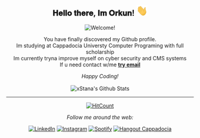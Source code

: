 <div align="center">
<h2> 𝐇𝐞𝐥𝐥𝐨 𝐭𝐡𝐞𝐫𝐞, 𝐈𝐦 𝐎𝐫𝐤𝐮𝐧! </> <img src="https://github.com/ABSphreak/ABSphreak/blob/master/gifs/Hi.gif" width="30px"></h2>
</div>

<div align="center" width="50">

<img src="https://media.discordapp.net/attachments/752884057494519858/799637437055631430/15-30-03-ezgif-3-014f6aa10578.gif" alt="Welcome!" width="300"/>

</div>

<div align="center">

You have finally discovered my Github profile. <br>
Im studying at Cappadocia Universty Computer Programing with full scholarship <br>
Im currently tryna improve myself on cyber security and CMS systems <br>
If u need contact w/me <a href="mailto:info@orkunonuk"><b>try email</b></a>

<i>Happy Coding!</i> 

</div>

<div align="center">

<img align="center" src="https://github-readme-stats.vercel.app/api?username=xstana&include_all_commits=true&count_private=true&show_icons=true&line_height=20&title_color=7A7ADB&icon_color=2234AE&text_color=D3D3D3&bg_color=0,000000,130F40" alt="xStana's Github Stats">

---
[![HitCount](http://hits.dwyl.com/ABSphreak/ABSphreak.svg)](http://hits.dwyl.com/ABSphreak/ABSphreak)

<i>Follow me around the web:</i><br>

  <!-- <a target="_blank" href="https://tr.linkedin.com/in/orkun-onuk-325a17220">🇱​🇮​🇳​🇰​🇪​🇩​🇮​🇳​</a> ●
  <a target="_blank" href="https://www.instagram.com/xstana_official/">🇮​🇳​🇸​🇹​🇦​🇬​🇷​🇦​🇲​</a> ●
<a target="_blank" href="https://orkunonuk.com/">ｗ​ｅ​ｂ​</a> ●
  <a target="_blank" href="https://open.spotify.com/playlist/0SM2qhu9L2TDiiCkzm5bNv?si=kNoR7TTdSVu-kVjWmfk1wA&utm_source=copy-link&dlbranch=1">🇸​🇵​🇴​🇹​🇮​🇫​🇾​</a>-->

<a href="https://tr.linkedin.com/in/orkun-onuk-325a17220" target="_blank"><img src="https://img.shields.io/badge/LinkedIn-%230077B5.svg?&style=flat-square&logo=linkedin&logoColor=white" alt="LinkedIn"></a>
<a href="https://www.instagram.com/xstana_design" target="_blank"><img src="https://img.shields.io/badge/Instagram-%23E4405F.svg?&style=flat-square&logo=instagram&logoColor=white" alt="Instagram"></a>
<a href="https://open.spotify.com/playlist/0SM2qhu9L2TDiiCkzm5bNv?si=kNoR7TTdSVu-kVjWmfk1wA&utm_source=copy-link&dlbranch=1" target="_blank"><img src="https://img.shields.io/badge/Spotify-%231ED760.svg?&style=flat-square&logo=spotify&logoColor=white" alt="Spotify"></a>
<a href="https://hangoutcappadocia.com" target="_blank" rel="ndofollow">
    <img src="https://hangoutcappadocia.com/wp-content/uploads/2024/08/favicon.ico" alt="Hangout Cappadocia" style="width:32px;height:32px;border:none;"/>
</a>


</div>

<!-- [🇱​🇮​🇳​🇰​🇪​🇩​🇮​🇳​](hhttps://tr.linkedin.com/in/orkun-onuk-325a17220/) ● [🇮​🇳​🇸​🇹​🇦​🇬​🇷​🇦​🇲​]https://www.instagram.com/xstana_official/)  ● [🇸​🇵​🇴​🇹​🇮​🇫​🇾​](https://open.spotify.com/user/aupput11iaa67gc9uc7jnkym4?si=VsKhwkfyQhKeCe3SNs1fKg&utm_source=copy-link) -->

<!--
**xstana/xstana** is a ✨ _special_ ✨ repository because its `README.md` (this file) appears on your GitHub profile.

